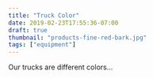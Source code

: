 ```yaml
---
title: "Truck Color"
date: 2019-02-23T17:55:36-07:00
draft: true
thumbnail: "products-fine-red-bark.jpg"
tags: ["equipment"]
---
```

Our trucks are different colors...

